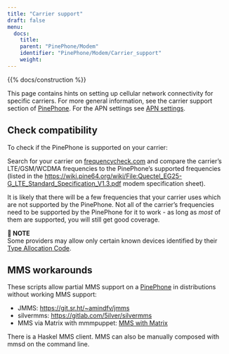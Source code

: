 ```yaml
---
title: "Carrier support"
draft: false
menu:
  docs:
    title:
    parent: "PinePhone/Modem"
    identifier: "PinePhone/Modem/Carrier_support"
    weight: 
---
```


{{% docs/construction %}}

This page contains hints on setting up cellular network connectivity for specific carriers.
For more general information, see the carrier support section of [PinePhone](/documentation/PinePhone/Modem). For the APN settings see [APN settings](/documentation/PinePhone/Modem/APN_settings).

## Check compatibility

To check if the PinePhone is supported on your carrier:

Search for your carrier on [frequencycheck.com](https://www.frequencycheck.com/) and compare the carrier’s LTE/GSM/WCDMA frequencies to the PinePhone’s supported frequencies (listed in the https://wiki.pine64.org/wiki/File:Quectel_EG25-G_LTE_Standard_Specification_V1.3.pdf modem specification sheet).

It is likely that there will be a few frequencies that your carrier uses which are not supported by the PinePhone. Not all of the carrier’s frequencies need to be supported by the PinePhone for it to work - as long as _most_ of them are supported, you will still get good coverage.

**📌 NOTE**\
Some providers may allow only certain known devices identified by their [Type Allocation Code](https://en.wikipedia.org/wiki/Type_Allocation_Code).

## MMS workarounds

These scripts allow partial MMS support on a [PinePhone](/documentation/PinePhone) in distributions without working MMS support:

* JMMS: https://git.sr.ht/~amindfv/jmms
* silvermms: https://gitlab.com/5ilver/silvermms
* MMS via Matrix with mmmpuppet: [MMS with Matrix](/documentation/PinePhone/Software_tricks/MMS_with_Matrix)

There is a Haskel MMS client. MMS can also be manually composed with mmsd on the command line.
